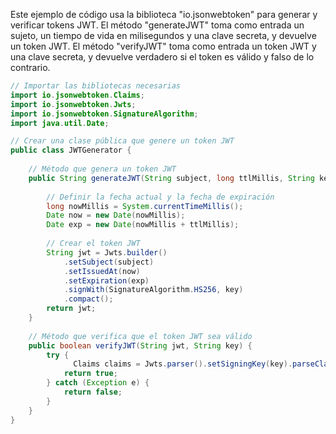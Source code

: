 Este ejemplo de código usa la biblioteca "io.jsonwebtoken" para generar y verificar tokens JWT. El método "generateJWT" toma como entrada un sujeto, un tiempo de vida en milisegundos y una clave secreta, y devuelve un token JWT. El método "verifyJWT" toma como entrada un token JWT y una clave secreta, y devuelve verdadero si el token es válido y falso de lo contrario.

```java
// Importar las bibliotecas necesarias
import io.jsonwebtoken.Claims;
import io.jsonwebtoken.Jwts;
import io.jsonwebtoken.SignatureAlgorithm;
import java.util.Date;

// Crear una clase pública que genere un token JWT
public class JWTGenerator {
	
	// Método que genera un token JWT
	public String generateJWT(String subject, long ttlMillis, String key) {
		
	    // Definir la fecha actual y la fecha de expiración
	    long nowMillis = System.currentTimeMillis();
	    Date now = new Date(nowMillis);
	    Date exp = new Date(nowMillis + ttlMillis);
	    
	    // Crear el token JWT
	    String jwt = Jwts.builder()
	        .setSubject(subject)
	        .setIssuedAt(now)
	        .setExpiration(exp)
	        .signWith(SignatureAlgorithm.HS256, key)
	        .compact();
	    return jwt;
	}
	
	// Método que verifica que el token JWT sea válido
	public boolean verifyJWT(String jwt, String key) {
	    try {
			  Claims claims = Jwts.parser().setSigningKey(key).parseClaimsJws(jwt).getBody();
		    return true;
	    } catch (Exception e) {
		    return false;
	    }
	}
}
```
